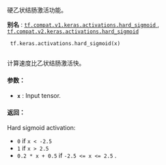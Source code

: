 硬乙状结肠激活功能。

**别名** : [ `tf.compat.v1.keras.activations.hard_sigmoid` ](/api_docs/python/tf/keras/activations/hard_sigmoid), [ `tf.compat.v2.keras.activations.hard_sigmoid` ](/api_docs/python/tf/keras/activations/hard_sigmoid)

```
 tf.keras.activations.hard_sigmoid(x)
 
```

计算速度比乙状结肠激活快。

#### 参数：
- **`x`** : Input tensor.


#### 返回：
Hard sigmoid activation:

-  `0`  if  `x < -2.5` 
-  `1`  if  `x > 2.5` 
-  `0.2 * x + 0.5`  if  `-2.5 <= x <= 2.5` .
